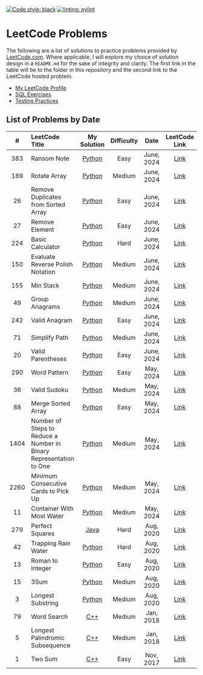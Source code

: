 [![Code style: black](https://img.shields.io/badge/code%20style-black-000000.svg)](https://github.com/psf/black)
[![linting: pylint](https://img.shields.io/badge/linting-pylint-yellowgreen)](https://github.com/pylint-dev/pylint)

# LeetCode Problems

The following are a list of solutions to practice problems provided by [LeetCode.com](https://leetcode.com/). Where applicable, I will explore my choice of solution design in a `README.md` for the sake of integrity and clarity. The first link in the table will be to the folder in this repository and the second link to the LeetCode hosted problem.

- [My LeetCode Profile](https://leetcode.com/bmmurthum/)
- [SQL Exercises](https://github.com/bmmurthum/LeetCode-Problems/tree/master/SQL50)
- [Testing Practices](https://github.com/bmmurthum/LeetCode-Problems/blob/master/TESTING.md)

## List of Problems by Date

| # | LeetCode Title | My Solution | Difficulty | Date | LeetCode Link |
|:-:|:---------------|:-----------:|:----------:|:----:|:-------------:|
|383| Ransom Note | [Python](https://github.com/bmmurthum/LeetCode-Problems/tree/master/Easy/Ransom-Note) | Easy | June, 2024 | [Link](https://leetcode.com/problems/ransom-note/)
|189| Rotate Array | [Python](https://github.com/bmmurthum/LeetCode-Problems/tree/master/Medium/Rotate-Array) | Medium | June, 2024 | [Link](https://leetcode.com/problems/rotate-array/)
|26| Remove Duplicates from Sorted Array | [Python](https://github.com/bmmurthum/LeetCode-Problems/tree/master/Easy/Remove-Duplicates-From-Sorted-Array) | Easy | June, 2024 | [Link](https://leetcode.com/problems/remove-duplicates-from-sorted-array/)
|27| Remove Element | [Python](https://github.com/bmmurthum/LeetCode-Problems/tree/master/Easy/Remove-Element) | Easy | June, 2024 | [Link](https://leetcode.com/problems/remove-element/)
|224| Basic Calculator | [Python](https://github.com/bmmurthum/LeetCode-Problems/tree/master/Hard/Basic-Calculator) | Hard | June, 2024 | [Link](https://leetcode.com/problems/basic-calculator/)
|150| Evaluate Reverse Polish Notation | [Python](https://github.com/bmmurthum/LeetCode-Problems/tree/master/Medium/Evaluate-Reverse-Polish-Notation) | Medium | June, 2024 | [Link](https://leetcode.com/problems/evaluate-reverse-polish-notation/)
|155| Min Stack | [Python](https://github.com/bmmurthum/LeetCode-Problems/tree/master/Medium/Min-Stack) | Medium | June, 2024 | [Link](https://leetcode.com/problems/min-stack)
|49| Group Anagrams | [Python](https://github.com/bmmurthum/LeetCode-Problems/tree/master/Medium/Group-Anagrams) | Medium | June, 2024 | [Link](https://leetcode.com/problems/group-anagrams)
|242| Valid Anagram | [Python](https://github.com/bmmurthum/LeetCode-Problems/tree/master/Easy/Valid-Anagram) | Easy | June, 2024 | [Link](https://leetcode.com/problems/valid-anagram)
|71| Simplify Path | [Python](https://github.com/bmmurthum/LeetCode-Problems/tree/master/Medium/Simplify-Path) | Medium | June, 2024 | [Link](https://leetcode.com/problems/simplify-path/)
|20| Valid Parentheses | [Python](https://github.com/bmmurthum/LeetCode-Problems/tree/master/Easy/Valid-Parentheses) | Easy | June, 2024 | [Link](https://leetcode.com/problems/valid-parentheses/)
|290| Word Pattern | [Python](https://github.com/bmmurthum/LeetCode-Problems/tree/master/Easy/Word-Pattern) | Easy | May, 2024 | [Link](https://leetcode.com/problems/word-pattern/)
|36| Valid Sudoku | [Python](https://github.com/bmmurthum/LeetCode-Problems/tree/master/Medium/Valid-Sudoku) | Medium | May, 2024 | [Link](https://leetcode.com/problems/valid-sudoku/)
|88| Merge Sorted Array | [Python](https://github.com/bmmurthum/LeetCode-Problems/tree/master/Easy/Merge-Sorted-Array) | Easy | May, 2024 | [Link](https://leetcode.com/problems/merge-sorted-array/)
|1404| Number of Steps to Reduce a Number in Binary Representation to One | [Python](https://github.com/bmmurthum/LeetCode-Problems/tree/master/Medium/Number-Of-Steps-To-Reduce-A-Number-In-Binary-Representation-To-One) | Medium | May, 2024 | [Link](https://leetcode.com/problems/number-of-steps-to-reduce-a-number-in-binary-representation-to-one/)
|2260| Minimum Consecutive Cards to Pick Up | [Python](https://github.com/bmmurthum/LeetCode-Problems/tree/master/Medium/Minimum-Consecutive-Cards-To-Pick-Up) | Medium | May, 2024 | [Link](https://leetcode.com/problems/minimum-consecutive-cards-to-pick-up/description/)
|11| Container With Most Water | [Python](https://github.com/bmmurthum/LeetCode-Problems/tree/master/Medium/Container-With-Most-Water) | Medium | May, 2024 | [Link](https://leetcode.com/problems/container-with-most-water/)
|279| Perfect Squares | [Java](https://github.com/bmmurthum/LeetCode-Problems/tree/master/Medium/Perfect-Squares) | Hard | Aug, 2020 | [Link](https://leetcode.com/problems/perfect-squares/)
|42| Trapping Rain Water | [Python](https://github.com/bmmurthum/LeetCode-Problems/tree/master/Hard/Trapping-Rain-Water) | Hard | Aug, 2020 | [Link](https://leetcode.com/problems/trapping-rain-water/)
|13| Roman to Integer | [Python](https://github.com/bmmurthum/LeetCode-Problems/tree/master/Easy/Roman-To-Integer) | Easy | Aug, 2020 | [Link](https://leetcode.com/problems/roman-to-integer/)
|15| 3Sum | [Python](https://github.com/bmmurthum/LeetCode-Problems/tree/master/Medium/3Sum) | Medium | Aug, 2020 | [Link](https://leetcode.com/problems/3sum/)
|3| Longest Substring | [Python](https://github.com/bmmurthum/LeetCode-Problems/tree/master/Medium/Longest-Substring-Without-Repeating-Characters) | Medium | Aug, 2020 | [Link](https://leetcode.com/problems/longest-substring-without-repeating-characters/)
|79| Word Search | [C++](https://github.com/bmmurthum/LeetCode-Problems/tree/master/Medium/Word-Search) | Medium | Jan, 2018 | [Link](https://leetcode.com/problems/word-search/description/)
|5| Longest Palindromic Subsequence | [C++](https://github.com/bmmurthum/LeetCode-Problems/tree/master/Medium/Longest-Palindromic-Substring) | Medium | Jan, 2018 | [Link](https://leetcode.com/problems/longest-palindromic-substring/)
|1| Two Sum | [C++](https://github.com/bmmurthum/LeetCode-Problems/tree/master/Easy/Two-Sum) | Easy | Nov, 2017 | [Link](https://leetcode.com/problems/two-sum/description/)


